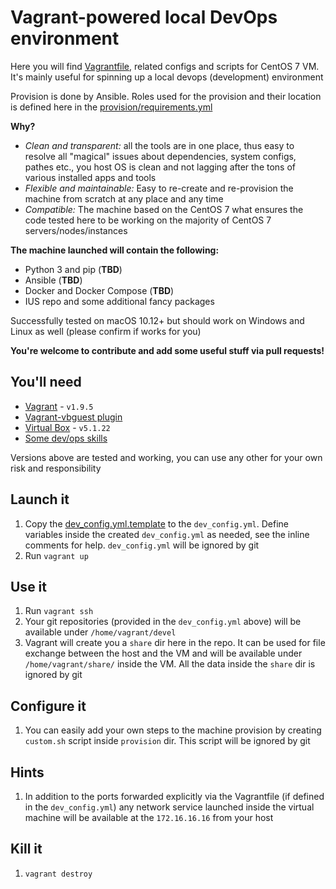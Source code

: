 Vagrant-powered local DevOps environment
========================================

Here you will find [Vagrantfile](./Vagrantfile), related configs and scripts for CentOS 7 VM. It's mainly useful for spinning up a local devops (development) environment

Provision is done by Ansible. Roles used for the provision and their location is defined here in the [provision/requirements.yml](./provision/requirements.yml)

**Why?**

- *Clean and transparent:* all the tools are in one place, thus easy to resolve all "magical" issues about dependencies, system configs, pathes etc., you host OS is clean and not lagging after the tons of various installed apps and tools
- *Flexible and maintainable:* Easy to re-create and re-provision the machine from scratch at any place and any time
- *Compatible:* The machine based on the CentOS 7 what ensures the code tested here to be working on the majority of CentOS 7 servers/nodes/instances

**The machine launched will contain the following:**

- Python 3 and pip (**TBD**)
- Ansible (**TBD**)
- Docker and Docker Compose (**TBD**)
- IUS repo and some additional fancy packages

Successfully tested on macOS 10.12+ but should work on Windows and Linux as well (please confirm if works for you)

**You're welcome to contribute and add some useful stuff via pull requests!**

## You'll need

- [Vagrant](https://www.vagrantup.com/downloads.html) - `v1.9.5`
- [Vagrant-vbguest plugin](https://github.com/dotless-de/vagrant-vbguest#installation)
- [Virtual Box](https://www.virtualbox.org/wiki/Downloads) - `v5.1.22`
- [Some dev/ops skills](http://bfy.tw/Fy6H)

Versions above are tested and working, you can use any other for your own risk and responsibility

## Launch it

1. Copy the [dev_config.yml.template](./dev_config.yml.template) to the `dev_config.yml`. Define variables inside the created `dev_config.yml` as needed, see the inline comments for help. `dev_config.yml` will be ignored by git
1. Run `vagrant up`

## Use it

1. Run `vagrant ssh`
2. Your git repositories (provided in the `dev_config.yml` above) will be available under `/home/vagrant/devel`
3. Vagrant will create you a `share` dir here in the repo. It can be used for file exchange between the host and the VM and will be available under `/home/vagrant/share/` inside the VM. All the data inside the `share` dir is ignored by git

## Configure it

1. You can easily add your own steps to the machine provision by creating `custom.sh` script inside `provision` dir. This script will be ignored by git

## Hints

1. In addition to the ports forwarded explicitly via the Vagrantfile (if defined in the `dev_config.yml`) any network service launched inside the virtual machine will be available at the `172.16.16.16` from your host

## Kill it

1. `vagrant destroy`
